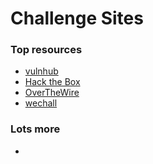 # Challenge Sites

### Top resources
 - [vulnhub](https://www.vulnhub.com/)
 - [Hack the Box](https://www.hackthebox.eu/)
 - [OverTheWire](https://overthewire.org/wargames/)
 - [wechall](https://www.wechall.net/)

### Lots more
  - 
